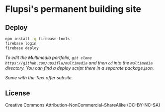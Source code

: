 # Flupsi's permanent building site

## Deploy

```sh
npm install -g firebase-tools
firebase login
firebase deploy
```

_To edit the Multimedia portfolio, `git clone https://github.com/upsiflu/multimedia` and then `cd` into the `multimedia` directory. You can find a deploy script there in a separate package.json._

_Same with the Text offer subsite._

## License

Creative Commons Attribution-NonCommercial-ShareAlike (CC-BY-NC-SA)
